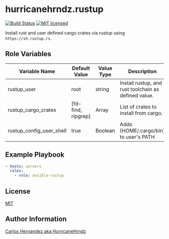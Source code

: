 # hurricanehrndz.rustup

[![Build Status](https://img.shields.io/travis/hurricanehrndz/ansible-rustup/master.svg?style=for-the-badge&logo=travis)](https://travis-ci.org/hurricanehrndz/ansible-rustup)
[![MIT licensed](https://img.shields.io/badge/license-MIT-blue.svg?style=for-the-badge)](https://raw.githubusercontent.com/hurricanehrndz/ansible-rustup/master/LICENSE)

Install rust and user defined cargo crates via rustup using `https://sh.rustup.rs`.

## Role Variables

|Variable Name           |Default Value     |Value Type |Description                                         |
|---                     |---               |---        |---                                                 |
|rustup_user             |root              |string     |Install rustup, and rust toolchain as defined value.|
|rustup_cargo_crates     |[fd-find, ripgrep]|Array      |List of crates to install from cargo.               |
|rustup_config_user_shell|true              |Boolean    |Adds {HOME/.cargo/bin} to user's PATH               |

## Example Playbook

```yaml
- hosts: servers
  roles:
    - role: ansible-rustup
```

## License

[MIT](LICENSE)

## Author Information

[Carlos Hernandez aka HurricaneHrndz](https://github.com/hurricanehrndz)
